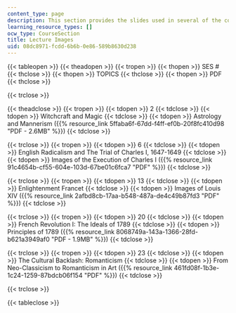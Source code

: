 ```yaml
---
content_type: page
description: This section provides the slides used in several of the course lectures.
learning_resource_types: []
ocw_type: CourseSection
title: Lecture Images
uid: 08dc8971-fcdd-6b6b-0e86-589b8630d238
---
```


{{< tableopen >}}
{{< theadopen >}}
{{< tropen >}}
{{< thopen >}}
SES #
{{< thclose >}}
{{< thopen >}}
TOPICS
{{< thclose >}}
{{< thopen >}}
PDF
{{< thclose >}}

{{< trclose >}}

{{< theadclose >}}
{{< tropen >}}
{{< tdopen >}}
2
{{< tdclose >}}
{{< tdopen >}}
Witchcraft and Magic
{{< tdclose >}}
{{< tdopen >}}
Astrology and Mannerism ({{% resource_link 5ffaba6f-67dd-f4ff-ef0b-20f8fc410d98 "PDF - 2.6MB" %}})
{{< tdclose >}}

{{< trclose >}}
{{< tropen >}}
{{< tdopen >}}
6
{{< tdclose >}}
{{< tdopen >}}
English Radicalism and The Trial of Charles I, 1647-1649
{{< tdclose >}}
{{< tdopen >}}
Images of the Execution of Charles I ({{% resource_link 91c4654b-cf55-604e-103d-67be01c6fca7 "PDF" %}})
{{< tdclose >}}

{{< trclose >}}
{{< tropen >}}
{{< tdopen >}}
13
{{< tdclose >}}
{{< tdopen >}}
Enlightenment Francet
{{< tdclose >}}
{{< tdopen >}}
Images of Louis XIV ({{% resource_link 2afbd8cb-17aa-b548-487a-de4c49b87fd3 "PDF" %}})
{{< tdclose >}}

{{< trclose >}}
{{< tropen >}}
{{< tdopen >}}
20
{{< tdclose >}}
{{< tdopen >}}
French Revolution I: The Ideals of 1789
{{< tdclose >}}
{{< tdopen >}}
Principles of 1789 ({{% resource_link 8068749a-143a-1366-28fd-b621a3949af0 "PDF - 1.9MB" %}})
{{< tdclose >}}

{{< trclose >}}
{{< tropen >}}
{{< tdopen >}}
23
{{< tdclose >}}
{{< tdopen >}}
The Cultural Backlash: Romanticism
{{< tdclose >}}
{{< tdopen >}}
From Neo-Classicism to Romanticism in Art ({{% resource_link 461fd08f-1b3e-1c24-1259-87bdcb06f154 "PDF" %}})
{{< tdclose >}}

{{< trclose >}}

{{< tableclose >}}